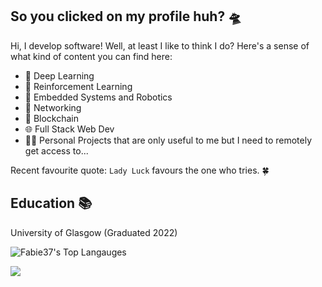 
## So you clicked on my profile huh? 🛸

Hi, I develop software! Well, at least I like to think I do? Here's a sense of what kind of content you can find here: 

- 🧠 Deep Learning 
- 🎁 Reinforcement Learning 
- 🦾 Embedded Systems and Robotics 
- 📡 Networking 
- 🔗 Blockchain 
- 🌐 Full Stack Web Dev 
- 🧑‍💻 Personal Projects that are only useful to me but I need to remotely get access to... 

Recent favourite quote:
`Lady Luck` favours the one who tries. 🍀

## Education 📚
University of Glasgow (Graduated 2022)

![Fabie37's Top Langauges](https://github-readme-stats.vercel.app/api/top-langs/?username=fabie37&layout=compact&langs_count=9&theme=dracula)

![](https://komarev.com/ghpvc/?username=fabie37)
